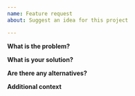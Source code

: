 ```yaml
---
name: Feature request
about: Suggest an idea for this project

---
```


**What is the problem?**

**What is your solution?**

**Are there any alternatives?**

**Additional context**
